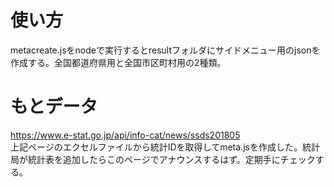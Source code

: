 # 使い方
metacreate.jsをnodeで実行するとresultフォルダにサイドメニュー用のjsonを作成する。全国都道府県用と全国市区町村用の2種類。
# もとデータ
https://www.e-stat.go.jp/api/info-cat/news/ssds201805  
上記ページのエクセルファイルから統計IDを取得してmeta.jsを作成した。統計局が統計表を追加したらこのページでアナウンスするはず。定期手にチェックする。


